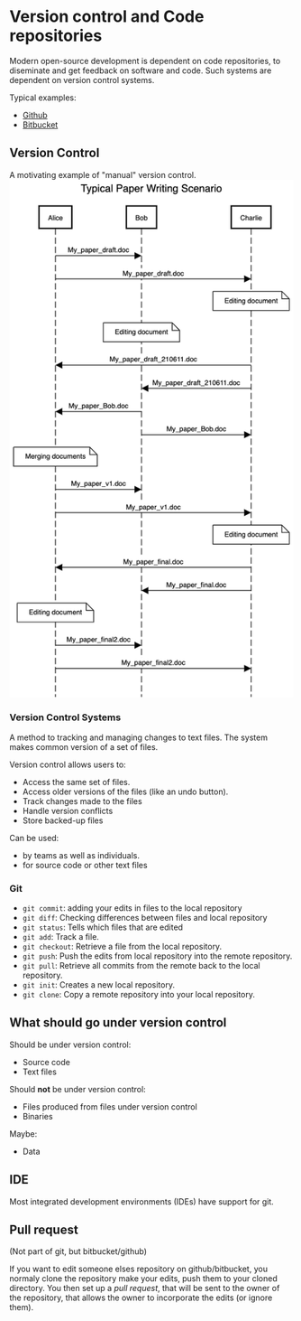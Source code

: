 # Version control and Code repositories

Modern open-source development is dependent on code repositories, to 
diseminate and get feedback on software and code. Such systems are dependent on version control systems.

Typical examples: 

* [Github](github.com)
* [Bitbucket](bitbucket.com)


## Version Control

A motivating example of "manual" version control.
![](img/paper.png)



### Version Control Systems

A method to tracking and managing changes to text files. The system makes common version of a set of files. 

Version control allows users to:
* Access the same set of files.
* Access older versions of the files (like an undo button).
* Track changes made to the files
* Handle version conflicts
* Store backed-up files


Can be used:
* by teams as well as individuals.
* for source code or other text files

### Git

* `git commit`: adding your edits in files to the local repository
* `git diff`: Checking differences between files and local repository
* `git status`: Tells which files that are edited
* `git add`: Track a file.
* `git checkout`: Retrieve a file from the local repository.
* `git push`: Push the edits from local repository into the remote repository. 
* `git pull`: Retrieve all commits from the remote back to the local repository.
* `git init`: Creates a new local repository.
* `git clone`: Copy a remote repository into your local repository.


## What should go under version control

Should be under version control:
* Source code
* Text files

Should **not** be under version control:
* Files produced from files under version control
* Binaries

Maybe:
* Data

## IDE

Most integrated development environments (IDEs) have support for git.

## Pull request

(Not part of git, but bitbucket/github)  

If you want to edit someone elses repository on github/bitbucket, you normaly clone the repository
make your edits, push them to your cloned directory. You then set up a *pull request*, that will be sent to the owner of the repository, that allows the owner to incorporate the edits (or ignore them).


